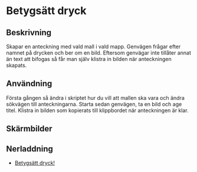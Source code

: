 # Betygsätt dryck

## Beskrivning

Skapar en anteckning med vald mall i vald mapp. Genvägen frågar efter namnet på drycken och ber om en bild. Eftersom genvägar inte tillåter annat än text att bifogas så får man själv klistra in bilden när anteckningen skapats.

## Användning

Första gången så ändra i skriptet hur du vill att mallen ska vara och ändra sökvägen till anteckningarna. Starta sedan genvägen, ta en bild och age titel. Klistra in bilden som kopierats till klippbordet när anteckningen är klar.

## Skärmbilder

## Nerladdning

- [Betygsätt dryck!](https://www.icloud.com/shortcuts/3cc3da5a747a4ec4b65c0eaad22e4976)
